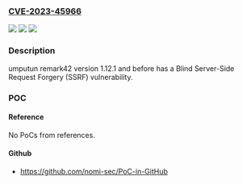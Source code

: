 ### [CVE-2023-45966](https://cve.mitre.org/cgi-bin/cvename.cgi?name=CVE-2023-45966)
![](https://img.shields.io/static/v1?label=Product&message=n%2Fa&color=blue)
![](https://img.shields.io/static/v1?label=Version&message=n%2Fa&color=blue)
![](https://img.shields.io/static/v1?label=Vulnerability&message=n%2Fa&color=brighgreen)

### Description

umputun remark42 version 1.12.1 and before has a Blind Server-Side Request Forgery (SSRF) vulnerability.

### POC

#### Reference
No PoCs from references.

#### Github
- https://github.com/nomi-sec/PoC-in-GitHub

